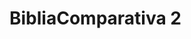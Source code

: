 # BibliaComparativa 2
<!DOCTYPE html>
<html lang="es">
<head>
    <meta charset="UTF-8">
    <meta name="viewport" content="width=device-width, initial-scale=1.0">
    <title>Biblia Comparativa</title>
    <style>
        /* Estilo para aumentar el tamaño de las listas desplegables */
        select {
            font-size: 18px;  /* Aumenta el tamaño de la fuente */
            padding: 10px;    /* Aumenta el espacio dentro del select */
            margin: 5px;      /* Añade un margen alrededor del select */
            border-radius: 5px;  /* Añade bordes redondeados */
            border: 2px solid #ccc; /* Borde suave */
        }

        /* Estilo para los botones */
        button {
            font-size: 20px;  /* Aumenta el tamaño de la fuente */
            padding: 10px 20px; /* Aumenta el espacio alrededor del texto */
            margin: 5px;      /* Añade un margen alrededor del botón */
            cursor: pointer; /* Cambia el cursor al pasar por encima */
            border-radius: 5px;  /* Bordes redondeados */
            border: 2px solid #ccc; /* Borde suave */
            background-color: #f0f0f0; /* Fondo claro */
        }

        button:hover {
            background-color: #dcdcdc; /* Color de fondo cuando el botón es hovered */
        }

        /* Estilo para los títulos de cada versión de la Biblia (más pequeños que el texto bíblico) */
        h2 {
            font-size: 16px;  /* Tamaño de fuente más pequeño para los títulos de las versiones de la Biblia */
            margin-top: 20px;
        }

        /* Estilo para los textos bíblicos (cambiado a 18px) */
        p {
            font-size: 18px;  /* Tamaño de fuente para los versículos (ahora 18px) */
            line-height: 1.6; /* Espaciado entre líneas */
        }

        /* Estilo para los labels y selects para mantener todo alineado */
        label {
            font-size: 16px; /* Tamaño adecuado para las etiquetas */
            margin-right: 10px; /* Espacio entre la etiqueta y el select */
        }

        /* Espaciado entre las listas */
        br {
            clear: both; /* Asegura que las listas se alineen correctamente */
        }
    </style>
    <script>
        let libros = [];
        let libroActual = "Génesis";
        let capituloActual = "1";
        let versiculoActual = 1;
        let biblias = {};

        async function cargarBiblia() {
            const versiones = [
                { id: "https://github.com/caminodefeysantidad/BibliaComparativa/raw/main/Reina-Valera%2060.xml", elemento: "biblia1", nombre: "Reina-Valera 1960" },
                { id: "https://github.com/caminodefeysantidad/BibliaComparativa/raw/main/NTV.xml", elemento: "biblia2", nombre: "NTV" },
                { id: "https://github.com/caminodefeysantidad/BibliaComparativa/raw/main/Biblia%20Latinoamericana%2095.xml", elemento: "biblia3", nombre: "Biblia Latinoamericana 95" },
                { id: "https://github.com/caminodefeysantidad/BibliaComparativa/raw/main/NVI.xml", elemento: "biblia4", nombre: "NVI" },
                { id: "https://github.com/caminodefeysantidad/BibliaComparativa/raw/main/LBLA.xml", elemento: "biblia5", nombre: "LBLA" },
                { id: "https://github.com/caminodefeysantidad/BibliaComparativa/raw/main/DHH.xml", elemento: "biblia6", nombre: "DHH" }
            ];
            try {
                for (const version of versiones) {
                    const response = await fetch(version.id);
                    const text = await response.text();
                    const xml = new DOMParser().parseFromString(text, "application/xml");
                    biblias[version.elemento] = procesarXML(xml);
                }
                actualizarSelectLibros();
            } catch (error) {
                versiones.forEach(v => document.getElementById(v.elemento).innerText = "Error al cargar la Biblia.");
            }
        }

        function procesarXML(xml) {
            let data = {};
            const biblia = xml.getElementsByTagName("b");
            for (let b of biblia) {
                const libro = b.getAttribute("n");
                if (!libros.includes(libro)) libros.push(libro);
                data[libro] = {};
                for (let c of b.getElementsByTagName("c")) {
                    const numCapitulo = c.getAttribute("n");
                    data[libro][numCapitulo] = Array.from(c.getElementsByTagName("v"), v => v.textContent);
                }
            }
            return data;
        }

        function actualizarSelectLibros() {
            const selectLibro = document.getElementById("selectLibro");
            selectLibro.innerHTML = libros.map(libro => `<option value="${libro}">${libro}</option>`).join("");
            selectLibro.value = libroActual;
            actualizarSelectCapitulos();
        }

        function actualizarSelectCapitulos() {
            const selectCapitulo = document.getElementById("selectCapitulo");
            selectCapitulo.innerHTML = Object.keys(biblias["biblia1"][libroActual] || {}).map(num => `<option value="${num}">${num}</option>`).join("");
            selectCapitulo.value = capituloActual;
            actualizarSelectVersiculos();
        }

        function actualizarSelectVersiculos() {
            const selectVersiculo = document.getElementById("selectVersiculo");
            selectVersiculo.innerHTML = (biblias["biblia1"][libroActual]?.[capituloActual] || []).map((_, index) => `<option value="${index + 1}">${index + 1}</option>`).join("");
            selectVersiculo.value = versiculoActual;
            actualizarTextoTodasVersiones();
        }

        function actualizarTextoTodasVersiones() {
            for (const [key, data] of Object.entries(biblias)) {
                document.getElementById(key).innerText = data[libroActual]?.[capituloActual]?.[versiculoActual - 1] || "";
            }
        }

        function cambiarLibro(event) {
            libroActual = event.target.value;
            actualizarSelectCapitulos();
        }

        function cambiarCapitulo(event) {
            capituloActual = event.target.value;
            actualizarSelectVersiculos();
        }

        function cambiarVersiculo(event) {
            versiculoActual = parseInt(event.target.value);
            actualizarTextoTodasVersiones();
        }

        function cambiarVersiculoBoton(direccion) {
            const maxVersiculos = biblias["biblia1"][libroActual][capituloActual]?.length || 1;
            versiculoActual = Math.max(1, Math.min(versiculoActual + direccion, maxVersiculos));
            document.getElementById("selectVersiculo").value = versiculoActual;
            actualizarTextoTodasVersiones();
        }

        window.onload = cargarBiblia;
    </script>
</head>
<body>
    <label for="selectLibro">Libro:</label>
    <select id="selectLibro" onchange="cambiarLibro(event)"></select>
    <br>
    <label for="selectCapitulo">Capítulo:</label>
    <select id="selectCapitulo" onchange="cambiarCapitulo(event)"></select>
    <br>
    <label>Versículo:</label>
    <button onclick="cambiarVersiculoBoton(-1)">-</button>
    <select id="selectVersiculo" onchange="cambiarVersiculo(event)"></select>
    <button onclick="cambiarVersiculoBoton(1)">+</button>
    <hr>
    <h2>Reina-Valera 1960</h2>
    <p id="biblia1">Cargando...</p>
    <hr>
    <h2>NTV</h2>
    <p id="biblia2">Cargando...</p>
    <hr>
    <h2>Biblia Latinoamericana 95</h2>
    <p id="biblia3">Cargando...</p>
    <hr>
    <h2>NVI</h2>
    <p id="biblia4">Cargando...</p>
    <hr>
    <h2>LBLA</h2>
    <p id="biblia5">Cargando...</p>
    <hr>
    <h2>DHH</h2>
    <p id="biblia6">Cargando...</p>
</body>
</html>
